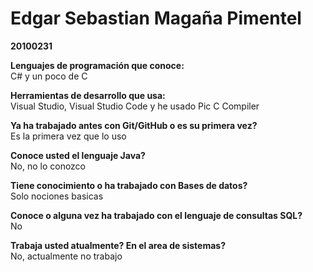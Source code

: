 # Edgar Sebastian Magaña Pimentel
**20100231**


**Lenguajes de programación que conoce:**  
C# y un poco de C

**Herramientas de desarrollo que usa:**  
Visual Studio, Visual Studio Code y he usado Pic C Compiler


**Ya ha trabajado antes con Git/GitHub o es su primera vez?**  
Es la primera vez que lo uso

**Conoce usted el lenguaje Java?**  
No, no lo conozco

**Tiene conocimiento o ha trabajado con Bases de datos?**  
Solo nociones basicas


**Conoce o alguna vez ha trabajado con el lenguaje de consultas SQL?**  
No

**Trabaja usted atualmente? En el area de sistemas?**  
No, actualmente no trabajo